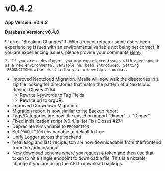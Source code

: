 # v0.4.2

**App Version: v0.4.2**

**Database Version: v0.4.0**

!!! error "Breaking Changes"
    1. With a recent refactor some users been experiencing issues with an environmental variable not being set correct. If you are experiencing issues, please provide your comments [Here](https://github.com/hay-kot/mealie/issues/281).

    2. If you are a developer, you may experience issues with development as a new environmental variable has been introduced. Setting `PRODUCTION=false` will allow you to develop as normal.

- Improved Nextcloud Migration. Mealie will now walk the directories in a zip file looking for directories that match the pattern of a Nextcloud Recipe. Closes #254
    - Rewrite Keywords to Tag Fields
    - Rewrite url to orgURL
- Improved Chowdown Migration
- Migration report is now similar to the Backup report
- Tags/Categories are now title cased on import "dinner" -> "Dinner"
- Fixed Initialization script (v0.4.1a Hot Fix) Closes #274
- Depreciate `ENV` variable to `PRODUCTION`
- Set `PRODUCTION` env variable to default to true
- Unify Logger across the backend
- mealie.log and last_recipe.json are now downloadable from the frontend from the /admin/about
- New download schema where you request a token and then use that token to hit a single endpoint to download a file. This is a notable change if you are using the API to download backups. 